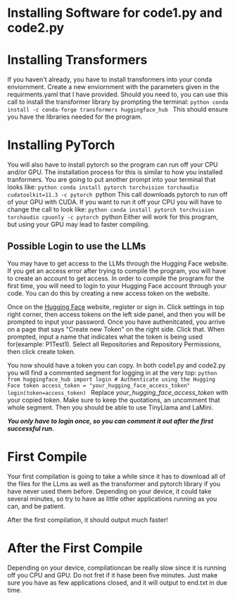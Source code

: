 # Installing Software for code1.py and code2.py

# Installing Transformers

If you haven't already, you have to install transformers into your conda enviornment. Create a new enviornment with the parameters given in the requirments.yaml that I have provided. Should you need to, you can use this call to install the transformer library by prompting the terminal:
    ```python
            conda install -c conda-forge transformers huggingface_hub
    ```
This should ensure you have the libraries needed for the program.

# Installing PyTorch

You will also have to install pytorch so the program can run off your CPU and/or GPU. The installation process for this is similar to how you installed tranformers. You are going to put another prompt into your terminal that looks like:
    ```python
            conda install pytorch torchvision torchaudio cudatoolkit=11.3 -c pytorch
    ```python
This call downloads pytorch to run off of your GPU with CUDA. If you want to run it off your CPU you will have to change the call to look like:
    ```python
            conda install pytorch torchvision torchaudio cpuonly -c pytorch
    ```python
Either will work for this program, but using your GPU may lead to faster compiling.

## Possible Login to use the LLMs

You may have to get access to the LLMs through the Hugging Face website. If you get an access error after trying to compile the program, you will have to create an account to get access. In order to compile the program for the first time, you will need to login to your Hugging Face account through your code. You can do this by creating a new access token on the website.

Once on the [Hugging Face](https://huggingface.co/) website, register or sign in. Click settings in top right corner, then access tokens on the left side panel, and then you will be prompted to input your password. Once you have authenitcated, you arrive on a page that says "Create new Token" on the right side. Click that. When prompted, input a name that indicates what the token is being used for(example: P1Test1). Select all Repositories and Repository Permissions, then click create token.

You now should have a token you can copy. In both code1.py and code2.py you will find a commented segment for logging in at the very top:
    ```python
         from huggingface_hub import login
         # Authenticate using the Hugging Face token
         access_token = "your_hugging_face_access_token"
         login(token=access_token)
    ```
Replace *your_hugging_face_access_token* with your copied token. Make sure to keep the quotations, an uncomment that whole segment. Then you should be able to use TinyLlama and LaMini.

***You only have to login once, so you can comment it out after the first successful run.***

# First Compile

Your first compilation is going to take a while since it has to download all of the files for the LLms as well as the transformer and pytorch library if you have never used them before. Depending on your device, it could take several minutes, so try to have as little other applications running as you can, and be patient. 

After the first compilation, it should output much faster!

# After the First Compile

Depending on your device, compilationcan be really slow since it is running off you CPU and GPU. Do not fret if it hase been five minutes. Just make sure you have as few applications closed, and it will output to end.txt in due time.
